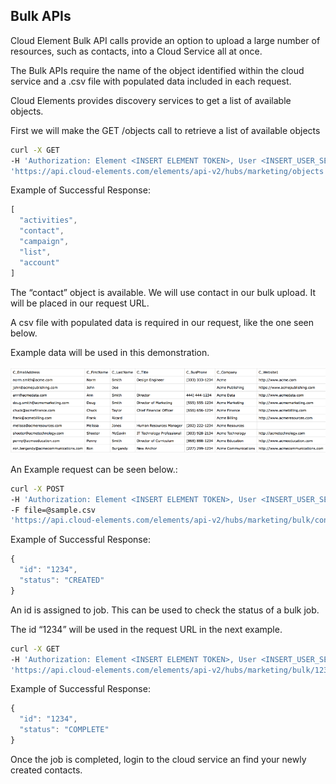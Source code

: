 ## Bulk APIs

Cloud Element Bulk API calls provide an option to upload a large number of resources, such as contacts, into a Cloud Service all at once.

The Bulk APIs require the name of the object identified within the cloud service and a .csv file with populated data included in each request.

Cloud Elements provides discovery services to get a list of available objects.

First we will make the GET /objects call to retrieve a list of available objects

```bash
curl -X GET
-H 'Authorization: Element <INSERT ELEMENT TOKEN>, User <INSERT_USER_SECRET>'
'https://api.cloud-elements.com/elements/api-v2/hubs/marketing/objects'
```

Example of Successful Response:

```javascript
[
  "activities",
  "contact",
  "campaign",
  "list",
  "account"
]
```

The “contact” object is available. We will use contact in our bulk upload. It will be placed in our request URL.

A csv file with populated data is required in our request, like the one seen below.

Example data will be used in this demonstration.

![Sample CSV Data](/assets/img/sample-csv.png)

An Example request can be seen below.:

```bash
curl -X POST
-H 'Authorization: Element <INSERT ELEMENT TOKEN>, User <INSERT_USER_SECRET>'
-F file=@sample.csv
'https://api.cloud-elements.com/elements/api-v2/hubs/marketing/bulk/contact?path=/sample.csv'
```

Example of Successful Response:

```javascript
{
  "id": "1234",
  "status": "CREATED"
}
```

An id is assigned to job. This can be used to check the status of a bulk job.

The id “1234” will be used in the request URL in the next example.

```bash
curl -X GET
-H 'Authorization: Element <INSERT ELEMENT TOKEN>, User <INSERT_USER_SECRET>'
'https://api.cloud-elements.com/elements/api-v2/hubs/marketing/bulk/1234/status'
```

Example of Successful Response:

```javascript
{
  "id": "1234",
  "status": "COMPLETE"
}
```

Once the job is completed, login to the cloud service an find your newly created contacts.
